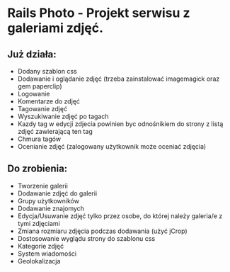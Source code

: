 # Rails Photo - Projekt serwisu z galeriami zdjęć.

## Już działa:

* Dodany szablon css
* Dodawanie i oglądanie zdjęć (trzeba zainstalować imagemagick oraz gem paperclip)
* Logowanie
* Komentarze do zdjęć
* Tagowanie zdjęć
* Wyszukiwanie zdjęć po tagach
* Kazdy tag w edycji zdjecia powinien byc odnośnikiem do strony z listą zdjęć zawierającą ten tag
* Chmura tagów
* Ocenianie zdjęć (zalogowany użytkownik może oceniać zdjęcia)

## Do zrobienia:

* Tworzenie galerii
* Dodawanie zdjęć do galerii
* Grupy użytkowników
* Dodawanie znajomych
* Edycja/Usuwanie zdjęć tylko przez osobe, do której należy galeria/e z tymi zdjęciami
* Zmiana rozmiaru zdjęcia podczas dodawania (użyć jCrop)
* Dostosowanie wyglądu strony do szablonu css
* Kategorie zdjęć
* System wiadomości
* Geolokalizacja
